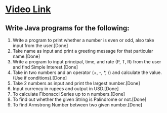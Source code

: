 # [Video Link](https://youtu.be/TAtrPoaJ7gc)

## Write Java programs for the following:

1. Write a program to print whether a number is even or odd, also take
input from the user.[Done]
2. Take name as input and print a greeting message for that particular name.[Done]
3. Write a program to input principal, time, and rate (P, T, R) from the user and
find Simple Interest.[Done]
4. Take in two numbers and an operator (+, -, *, /) and calculate the value.
(Use if conditions).[Done]
5. Take 2 numbers as input and print the largest number.[Done]
6. Input currency in rupees and output in USD.[Done]
7. To calculate Fibonacci Series up to n numbers.[Done]
8. To find out whether the given String is Palindrome or not.[Done]
9. To find Armstrong Number between two given number.[Done]

